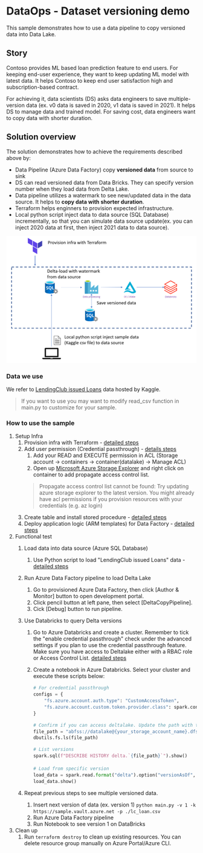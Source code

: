 # DataOps - Dataset versioning demo

This sample demonstrates how to use a data pipeline to copy versioned data into Data Lake.

## Story

Contoso provides ML based loan prediction feature to end users. For keeping end-user experience, they want to keep updating ML model with latest data. It helps Contoso to keep end user satisfaction high and subscription-based contract.

For achieving it, data scientists (DS) asks data engineers to save multiple-version data (ex. v0 data is saved in 2020, v1 data is saved in 2021). It helps DS to manage data and trained model. For saving cost, data engineers want to copy data with shorter duration.

## Solution overview

The solution demonstrates how to achieve the requirements described above by:

- Data Pipeline (Azure Data Factory) copy **versioned data** from source to sink
- DS can read versioned data from Data Bricks. They can specify version number when they load data from Delta Lake.
- Data pipeline utilizes a watermark to see new/updated data in the data source. It helps to **copy data with shorter duration**.
- Terraform helps enginners to provision expected infrastructure.
- Local python script inject data to data source (SQL Database) incrementally, so that you can simulate data source update(ex. you can inject 2020 data at first, then inject 2021 data to data source).

![architecture](./docs/images/architecture.PNG)

### Data we use

We refer to [LendingClub issued Loans](https://www.kaggle.com/husainsb/lendingclub-issued-loans?select=lc_loan.csv) data hosted by Kaggle.

> If you want to use you may want to modify read_csv function in main.py to customize for your sample.

### How to use the sample

1. Setup Infra
    1. Provision infra with Terraform - [detailed steps](./infra/README.md)
    1. Add user permission (Credential passthrough) - [details steps](./databricks/README)
        1. Add your READ and EXECUTE permission in ACL (Storage account -> containers -> container(datalake) -> Manage ACL)
        1. Open up [Microsoft Azure Storage Explorer](https://azure.microsoft.com/en-us/features/storage-explorer/) and right click on container to add propagate access control list.
        > Propagate access control list cannot be found: Try updating azure storage explorer to the latest version.
        > You might already have acl permissions if you provision resources with your credentials (e.g. az login)
    1. Create table and install stored procedure - [detailed steps](./datafactory/config/README.md)
    1. Deploy application logic (ARM templates) for Data Factory - [detailed steps](./datafactory/README.md)
1. Functional test
    1. Load data into data source (Azure SQL Database)
        1. Use Python script to load "LendingClub issued Loans" data - [detailed steps](./insert_sql/README.md)
    1. Run Azure Data Factory pipeline to load Delta Lake
        1. Go to provisioned Azure Data Factory, then click [Author & Monitor] button to open development portal.
        1. Click pencil button at left pane, then select [DeltaCopyPipeline].
        1. Cick [Debug] button to run pipeline.
    1. Use Databricks to query Delta versions
        1. Go to Azure Databricks and create a cluster. Remember to tick the "enable credential passthrough" check under the advanced settings if you plan to use the credential passthrough feature. Make sure you have access to Deltalake either with a RBAC role or Access Control List. [detailed steps](./databricks/README.md)
        1. Create a notebook in Azure Databricks. Select your cluster and execute these scripts below:

            ```python
            # For credential passthrough
            configs = {
                "fs.azure.account.auth.type": "CustomAccessToken",
                "fs.azure.account.custom.token.provider.class": spark.conf.get("spark.databricks.passthrough.adls.gen2.tokenProviderClassName")
            }
            ```

            ```python
            # Confirm if you can access deltalake. Update the path with the name of your storage account.
            file_path = "abfss://datalake@{your_storage_account_name}.dfs.core.windows.net/lc_loan"
            dbutils.fs.ls(file_path)
            ```

            ```python
            # List versions
            spark.sql(f"DESCRIBE HISTORY delta.`{file_path}`").show()

            # Load from specific version
            load_data = spark.read.format("delta").option("versionAsOf", 0).load(file_path)
            load_data.show()
            ```

    1. Repeat previous steps to see multiple versioned data.
        1. Insert next version of data (ex. version 1) ```python main.py -v 1 -k https://sample.vault.azure.net -p ./lc_loan.csv```
        1. Run Azure Data Factory pipeline
        1. Run Notebook to see version 1 on DataBricks
1. Clean up
    1. Run `terraform destroy` to clean up existing resources. You can delete resource group manually on Azure Portal/Azure CLI.
